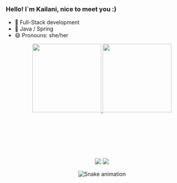 ### Hello! I`m Kailani, nice to meet you :) 
- 🔭 Full-Stack development
- 🌱 Java / Spring
- 😄 Pronouns: she/her

<div align="center">
  <a href="https://github.com/kailaniesteves">
  <img height="180em" src="https://github-readme-stats.vercel.app/api?username=kailaniesteves&show_icons=true&theme=dracula&include_all_commits=true&count_private=true"/>
  <img height="180em" src="https://github-readme-stats.vercel.app/api/top-langs/?username=kailaniesteves&layout=compact&langs_count=7&theme=dracula"/>
</div>
<br>
<div align="center" style="padding-top:100px;">  
  <a href = "mailto:kailaniesteves@gmail.com"><img src="https://img.shields.io/badge/-Gmail-%23333?style=for-the-badge&logo=gmail&logoColor=white" target="_blank"></a>
  <a href="https://www.linkedin.com/in/kailani-esteves-barboza/" target="_blank"><img src="https://img.shields.io/badge/-LinkedIn-%230077B5?style=for-the-badge&logo=linkedin&logoColor=white" target="_blank"></a> 
 
  ![Snake animation](https://github.com/kailaniesteves/kailaniesteves/blob/output/github-contribution-grid-snake.svg)
 
</div>
